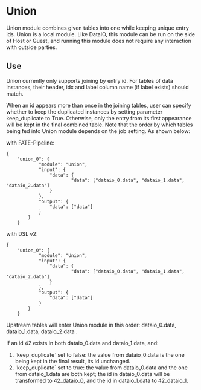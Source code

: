 # Union

Union module combines given tables into one while keeping unique entry
ids. Union is a local module. Like DataIO, this module can be run on the
side of Host or Guest, and running this module does not require any
interaction with outside parties.

## Use

Union currently only supports joining by entry id. For tables of data
instances, their header, idx and label column name (if label exists)
should match.

When an id appears more than once in the joining tables, user can
specify whether to keep the duplicated instances by setting parameter
<span class="title-ref">keep\_duplicate</span> to True. Otherwise, only
the entry from its first appearance will be kept in the final combined
table. Note that the order by which tables being fed into Union module
depends on the job setting. As shown below:

with FATE-Pipeline:

``` sourceCode python
{
    "union_0": {
            "module": "Union",
            "input": {
                "data": {
                        "data": ["dataio_0.data", "dataio_1.data", "dataio_2.data"]
                }
            },
            "output": {
                "data": ["data"]
            }
        }
    }
```

with DSL v2:

``` sourceCode json
{
    "union_0": {
            "module": "Union",
            "input": {
                "data": {
                        "data": ["dataio_0.data", "dataio_1.data", "dataio_2.data"]
                }
            },
            "output": {
                "data": ["data"]
            }
        }
    }
```

Upstream tables will enter Union module in this order:
<span class="title-ref">dataio\_0.data</span>,
<span class="title-ref">dataio\_1.data</span>,
<span class="title-ref">dataio\_2.data</span> .

If an id <span class="title-ref">42</span> exists in both
<span class="title-ref">dataio\_0.data</span> and
<span class="title-ref">dataio\_1.data</span>, and:

1.  'keep\_duplicate\` set to false: the value from
    <span class="title-ref">dataio\_0.data</span> is the one being kept
    in the final result, its id unchanged.
2.  'keep\_duplicate\` set to true: the value from
    <span class="title-ref">dataio\_0.data</span> and the one from
    <span class="title-ref">dataio\_1.data</span> are both kept; the id
    in <span class="title-ref">dataio\_0.data</span> will be transformed
    to <span class="title-ref">42\_dataio\_0</span>, and the id in
    <span class="title-ref">dataio\_1.data</span> to
    <span class="title-ref">42\_dataio\_1</span>.


<!-- mkdocs
## Param
::: federatedml.param.union_param
    rendering:
      heading_level: 3
      show_source: true
      show_root_heading: true
      show_root_toc_entry: false
      show_root_full_path: false
 -->

<!-- mkdocs
## Examples

{% include-examples "union" %}
-->
